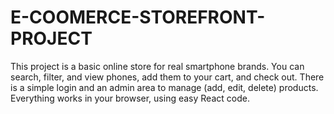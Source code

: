# E-COOMERCE-STOREFRONT-PROJECT
This project is a basic online store for real smartphone brands. You can search, filter, and view phones, add them to your cart, and check out. There is a simple login and an admin area to manage (add, edit, delete) products. Everything works in your browser, using easy React code.
